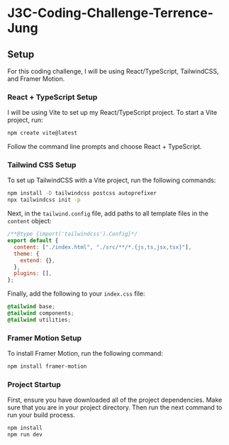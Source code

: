 # J3C-Coding-Challenge-Terrence-Jung

## Setup

For this coding challenge, I will be using React/TypeScript, TailwindCSS, and Framer Motion.

### React + TypeScript Setup

I will be using Vite to set up my React/TypeScript project. To start a Vite project, run:

```bash
npm create vite@latest
```

Follow the command line prompts and choose React + TypeScript.

### Tailwind CSS Setup

To set up TailwindCSS with a Vite project, run the following commands:

```bash
npm install -D tailwindcss postcss autoprefixer
npx tailwindcss init -p
```

Next, in the `tailwind.config` file, add paths to all template files in the `content` object:

```javascript
/**@type {import('tailwindcss').Config}*/
export default {
  content: ["./index.html", "./src/**/*.{js,ts,jsx,tsx}"],
  theme: {
    extend: {},
  },
  plugins: [],
};
```

Finally, add the following to your `index.css` file:

```css
@tailwind base;
@tailwind components;
@tailwind utilities;
```

### Framer Motion Setup

To install Framer Motion, run the following command:

```bash
npm install framer-motion
```

### Project Startup

First, ensure you have downloaded all of the project dependencies. Make sure that you are in your project directory. Then run the next command to run your build process.

```bash
npm install
npm run dev
```
